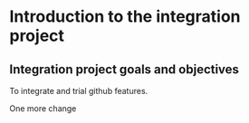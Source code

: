 # Introduction to the integration project
## Integration project goals and objectives
To integrate and trial github features. 

One more change
